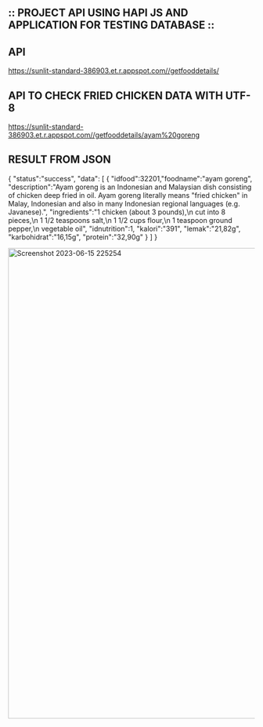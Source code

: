 ## :: PROJECT API USING HAPI JS AND APPLICATION FOR TESTING DATABASE ::

## API 
https://sunlit-standard-386903.et.r.appspot.com//getfooddetails/

## API TO CHECK FRIED CHICKEN DATA WITH UTF-8
https://sunlit-standard-386903.et.r.appspot.com//getfooddetails/ayam%20goreng

## RESULT FROM JSON
{
    "status":"success",
    "data":
    [
        {
            "idfood":32201,"foodname":"ayam goreng",
            "description":"Ayam goreng is an Indonesian and Malaysian dish consisting of chicken deep fried in oil. Ayam goreng literally means \"fried chicken\" in Malay, Indonesian and also in many Indonesian regional languages (e.g. Javanese).",
            "ingredients":"1 chicken (about 3 pounds),\n cut into 8 pieces,\n 1 1/2 teaspoons salt,\n 1 1/2 cups flour,\n 1 teaspoon ground pepper,\n vegetable oil",
            "idnutrition":1,
            "kalori":"391",
            "lemak":"21,82g",
            "karbohidrat":"16,15g",
            "protein":"32,90g"
        }
    ]
}

<img width="959" alt="Screenshot 2023-06-15 225254" src="https://github.com/Muhammad-Ridwan/Defodrym/assets/103126797/fa7e05b4-00fa-4ea1-a2ca-089323b93361">

